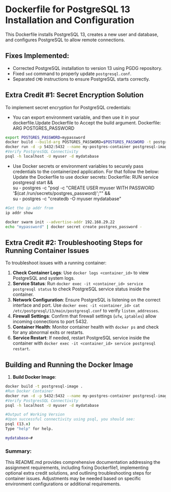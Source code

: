 # Dockerfile for PostgreSQL 13 Installation and Configuration

This Dockerfile installs PostgreSQL 13, creates a new user and database, and configures PostgreSQL to allow remote connections.

## Fixes Implemented:
- Corrected PostgreSQL installation to version 13 using PGDG repository.
- Fixed `sed` command to properly update `postgresql.conf`.
- Separated `CMD` instructions to ensure PostgreSQL starts correctly.

## Extra Credit #1: Secret Encryption Solution
To implement secret encryption for PostgreSQL credentials:
- You can export environment variable, and then use it in your dockerfile.Update Dockerfile to Accept the build argument.
Dockerfile:
ARG POSTGRES_PASSWORD

```sh
export POSTGRES_PASSWORD=mypassword
docker build --build-arg POSTGRES_PASSWORD=$POSTGRES_PASSWORD -t postgres-image-secret .
docker run -d -p 5432:5432 --name my-postgres-container postgresql-image
#Verify PostgresSQL Connectivity
psql -h localhost -U myuser -d mydatabase

```
- Use Docker secrets or environment variables to securely pass credentials to the containerized application.
For that follow the below:
Update the Dockerfile to use docker secrets:
Dockerfile:
RUN service postgresql start && \
    su - postgres -c "psql -c \"CREATE USER myuser WITH PASSWORD '$(cat /run/secrets/postgres_password)';\"" && \
    su - postgres -c "createdb -O myuser mydatabase"
    
```sh
#Get the ip addr from 
ip addr show

docker swarm init --advertise-addr 192.168.29.22
echo "mypassword" | docker secret create postgres_password -
```



## Extra Credit #2: Troubleshooting Steps for Running Container Issues
To troubleshoot issues with a running container:
1. **Check Container Logs**: Use `docker logs <container_id>` to view PostgreSQL and system logs.
2. **Service Status**: Run `docker exec -it <container_id> service postgresql status` to check PostgreSQL service status inside the container.
3. **Network Configuration**: Ensure PostgreSQL is listening on the correct interface and port. Use `docker exec -it <container_id> cat /etc/postgresql/13/main/postgresql.conf` to verify `listen_addresses`.
4. **Firewall Settings**: Confirm that firewall settings (`ufw`, `iptables`) allow incoming connections to port 5432.
5. **Container Health**: Monitor container health with `docker ps` and check for any abnormal exits or restarts.
6. **Service Restart**: If needed, restart PostgreSQL service inside the container with `docker exec -it <container_id> service postgresql restart`.

## Building and Running the Docker Image
1. **Build Docker Image**:
```sh
docker build -t postgresql-image .
#Run Docker Container
docker run -d -p 5432:5432 --name my-postgres-container postgresql-image
#Verify PostgresSQL Connectivity
psql -h localhost -U myuser -d mydatabase

#Output of Working Version
#Upon successful connectivity using psql, you should see:
psql (13.x)
Type "help" for help.

mydatabase=#
```

### Summary:
This README.md provides comprehensive documentation addressing the assignment requirements, including fixing Dockerfile1, implementing optional extra credit solutions, and outlining troubleshooting steps for container issues. Adjustments may be needed based on specific environment configurations or additional requirements.


